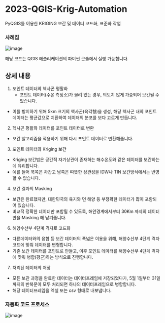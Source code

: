 # 2023-QGIS-Krig-Automation
PyQGIS를 이용한 KRIGING 보간 및 데이터 코드화, 표준화 작업

### 사례집
![image](https://github.com/teon-u/2023-QGIS-Krig-Automation/assets/89633138/5e2d404f-f5e0-4a3c-83b6-cd83ef74d8d8)

해당 코드는 QGIS 애플리케이션의 파이썬 콘솔에서 실행 가능합니다.

## 상세 내용

1. 포인트 데이터의 헥사곤 평활화
   - 포인트 데이터(수온 측정소)가 몰려 있는 경우, 의도치 않게 가중되어 보간될 수 있습니다.
 - 이를 방지하기 위해 5km 크기의 헥사곤(육각형)을 생성, 해당 헥사곤 내의 포인트 데이터는 평균값으로 치환하여 데이터의 분포를 보다 고르게 만듭니다.

2. 헥사곤 평활화 데이터를 포인트 데이터로 변환
 - 보간 알고리즘을 적용하기 위해 다시 포인트 데이터로 변환해줍니다.

3. 포인트 데이터의 Kriging 보간
 - Kriging 보간법은 공간적 자기상관이 존재하는 해수온도와 같은 데이터를 보간하는데 유리합니다.
 - 예를 들어 북쪽은 차갑고 남쪽은 따뜻한 상관성을 IDW나 TIN 보간방식에서는 반영할 수 없습니다.

4. 보간 결과의 Masking
 - 보간은 완료했지만, 대한민국의 육지와 먼 해양 등 부정확한 데이터가 많이 포함되어 있습니다.
 - 비교적 정확한 데이터만 포함될 수 있도록, 해안경계에서부터 30Km 까지의 데이터만을 Masking 해 남겨줍니다.

6. 해양수산부 4단계 격자로 코드화
 - 다른데이터와의 융합 등 보간 데이터의 폭넓은 이용을 위해, 해양수산부 4단계 격자 코드에 맞춰 데이터를 변형합니다.
 - 기존 보간 데이터를 포인트로 만들고, 이후 포인트 데이터를 해양수산부 4단계 격자에 맞춰 병합(평균)하는 방식으로 진행합니다.

7. 처리된 데이터의 저장
 - 모든 보관 과정을 완료한 데이터는 데이터프레임에 저장되었다가, 5월 1일부터 31일 까지의 반복문이 모두 처리되면 하나의 데이터프레임으로 병합합니다.
 - 해당 데이터프레임을 엑셀 또는 csv 형태로 내보냅니다.


### 자동화 코드 프로세스
![image](https://github.com/teon-u/2023-QGIS-Krig-Automation/assets/89633138/ba643334-86bc-4315-886e-fad4da98c312)

